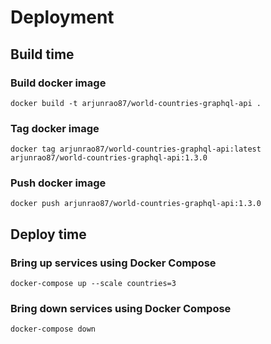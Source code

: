 # Deployment

## Build time

### Build docker image
```
docker build -t arjunrao87/world-countries-graphql-api .
```

### Tag docker image
```
docker tag arjunrao87/world-countries-graphql-api:latest arjunrao87/world-countries-graphql-api:1.3.0
```

### Push docker image
```
docker push arjunrao87/world-countries-graphql-api:1.3.0
```

## Deploy time

### Bring up services using Docker Compose
```
docker-compose up --scale countries=3
```

### Bring down services using Docker Compose
```
docker-compose down
```